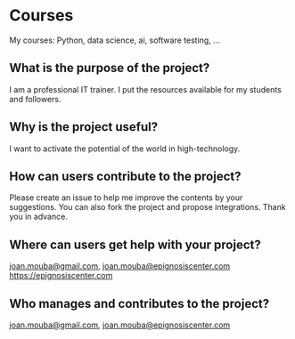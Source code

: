 # Courses
My courses: Python, data science, ai, software testing, ...

## What is the purpose of the project?
I am a professional IT trainer. 
I put the resources available for my students and followers. 

## Why is the project useful?
I want to activate the potential of the world in high-technology. 

## How can users contribute to the project?
Please create an issue to help me improve the contents by your suggestions. 
You can also fork the project and propose integrations. Thank you in advance. 

## Where can users get help with your project?
joan.mouba@gmail.com, joan.mouba@epignosiscenter.com
https://epignosiscenter.com

## Who manages and contributes to the project?
joan.mouba@gmail.com, joan.mouba@epignosiscenter.com
